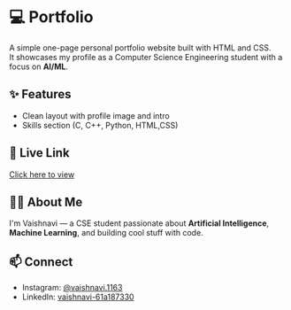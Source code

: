 # 💻 Portfolio

A simple one-page personal portfolio website built with HTML and CSS.  
It showcases my profile as a Computer Science Engineering student with a focus on **AI/ML**.

## ✨ Features
- Clean layout with profile image and intro
- Skills section (C, C++, Python, HTML,CSS)

## 🔗 Live Link
[Click here to view](https://yourusername.github.io/portfolio)

## 🙋‍♀️ About Me
I'm Vaishnavi — a CSE student passionate about **Artificial Intelligence**, **Machine Learning**, and building cool stuff with code.

## 📫 Connect
- Instagram: [@vaishnavi.1163](https://www.instagram.com/vaishnavi.1163?igsh=MXY4Zmp5aDFwejZ3aA==)
- LinkedIn: [vaishnavi-61a187330](http://www.linkedin.com/in/vaishnavi-61a187330)
